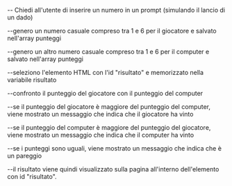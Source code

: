 -- Chiedi all'utente di inserire un numero in un prompt (simulando il lancio di un dado)

--genero un numero casuale compreso tra 1 e 6 per il giocatore e salvato nell'array punteggi

--genero un altro numero casuale compreso tra 1 e 6 per il computer e salvato nell'array punteggi

--seleziono l'elemento HTML con l'id "risultato" e memorizzato nella variabile risultato

--confronto il punteggio del giocatore con il punteggio del computer

--se il punteggio del giocatore è maggiore del punteggio del computer, viene mostrato un messaggio che indica che il giocatore ha vinto

--se il punteggio del computer è maggiore del punteggio del giocatore, viene mostrato un messaggio che indica che il computer ha vinto

--se i punteggi sono uguali, viene mostrato un messaggio che indica che è un pareggio

--il risultato viene quindi visualizzato sulla pagina all'interno dell'elemento con id "risultato".

